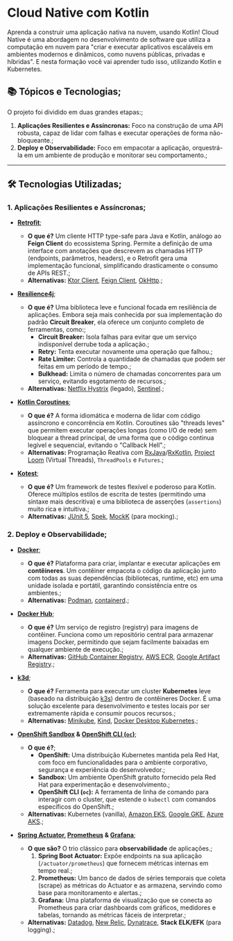 # Cloud Native com Kotlin
Aprenda a construir uma aplicação nativa na nuvem, usando Kotlin! Cloud Native é uma abordagem no desenvolvimento de software que utiliza a computação em nuvem para "criar e executar aplicativos escaláveis em ambientes modernos e dinâmicos, como nuvens públicas, privadas e híbridas". E nesta formação você vai aprender tudo isso, utilizando Kotlin e Kubernetes.

## 📚 Tópicos e Tecnologias;

O projeto foi dividido em duas grandes etapas:;

1.  **Aplicações Resilientes e Assíncronas:** Foco na construção de uma API robusta, capaz de lidar com falhas e executar operações de forma não-bloqueante.;
2.  **Deploy e Observabilidade:** Foco em empacotar a aplicação, orquestrá-la em um ambiente de produção e monitorar seu comportamento.;

---

## 🛠️ Tecnologias Utilizadas;

### 1. Aplicações Resilientes e Assíncronas;

* **[Retrofit](https://square.github.io/retrofit/)**;
    * **O que é?** Um cliente HTTP type-safe para Java e Kotlin, análogo ao **Feign Client** do ecossistema Spring. Permite a definição de uma interface com anotações que descrevem as chamadas HTTP (endpoints, parâmetros, headers), e o Retrofit gera uma implementação funcional, simplificando drasticamente o consumo de APIs REST.;
    * **Alternativas:** [Ktor Client](https://ktor.io/docs/client-requests.html), [Feign Client](https://spring.io/projects/spring-cloud-openfeign), [OkHttp](https://square.github.io/okhttp/).;

* **[Resilience4j](https://resilience4j.readme.io/)**;
    * **O que é?** Uma biblioteca leve e funcional focada em resiliência de aplicações. Embora seja mais conhecida por sua implementação do padrão **Circuit Breaker**, ela oferece um conjunto completo de ferramentas, como:;
        * **Circuit Breaker:** Isola falhas para evitar que um serviço indisponível derrube toda a aplicação.;
        * **Retry:** Tenta executar novamente uma operação que falhou.;
        * **Rate Limiter:** Controla a quantidade de chamadas que podem ser feitas em um período de tempo.;
        * **Bulkhead:** Limita o número de chamadas concorrentes para um serviço, evitando esgotamento de recursos.;
    * **Alternativas:** [Netflix Hystrix](https://github.com/Netflix/Hystrix) (legado), [Sentinel](https://github.com/alibaba/Sentinel).;

* **[Kotlin Coroutines](https://kotlinlang.org/docs/coroutines-overview.html)**;
    * **O que é?** A forma idiomática e moderna de lidar com código assíncrono e concorrência em Kotlin. Coroutines são "threads leves" que permitem executar operações longas (como I/O de rede) sem bloquear a thread principal, de uma forma que o código continua legível e sequencial, evitando o "Callback Hell".;
    * **Alternativas:** Programação Reativa com [RxJava](https://github.com/ReactiveX/RxJava)/[RxKotlin](https://github.com/ReactiveX/RxKotlin), [Project Loom](https://wiki.openjdk.java.net/display/loom/Main) (Virtual Threads), `ThreadPools` e `Futures`.;

* **[Kotest](https://kotest.io/)**;
    * **O que é?** Um framework de testes flexível e poderoso para Kotlin. Oferece múltiplos estilos de escrita de testes (permitindo uma sintaxe mais descritiva) e uma biblioteca de asserções (`assertions`) muito rica e intuitiva.;
    * **Alternativas:** [JUnit 5](https://junit.org/junit5/), [Spek](https://www.spekframework.org/), [MockK](https://mockk.io/) (para mocking).;

### 2. Deploy e Observabilidade;

* **[Docker](https://www.docker.com/)**;
    * **O que é?** Plataforma para criar, implantar e executar aplicações em **contêineres**. Um contêiner empacota o código da aplicação junto com todas as suas dependências (bibliotecas, runtime, etc) em uma unidade isolada e portátil, garantindo consistência entre os ambientes.;
    * **Alternativas:** [Podman](https://podman.io/), [containerd](https://containerd.io/).;

* **[Docker Hub](https://hub.docker.com/)**;
    * **O que é?** Um serviço de registro (registry) para imagens de contêiner. Funciona como um repositório central para armazenar imagens Docker, permitindo que sejam facilmente baixadas em qualquer ambiente de execução.;
    * **Alternativas:** [GitHub Container Registry](https://docs.github.com/en/packages/working-with-a-github-packages-registry/working-with-the-container-registry), [AWS ECR](https://aws.amazon.com/ecr/), [Google Artifact Registry](https://cloud.google.com/artifact-registry).;

* **[k3d](https://k3d.io/)**;
    * **O que é?** Ferramenta para executar um cluster **Kubernetes** leve (baseado na distribuição [k3s](https://k3s.io/)) dentro de contêineres Docker. É uma solução excelente para desenvolvimento e testes locais por ser extremamente rápida e consumir poucos recursos.;
    * **Alternativas:** [Minikube](https://minikube.sigs.k8s.io/docs/), [Kind](https://kind.sigs.k8s.io/), [Docker Desktop Kubernetes](https://docs.docker.com/desktop/kubernetes/).;

* **[OpenShift Sandbox](https://developers.redhat.com/developer-sandbox) & [OpenShift CLI (`oc`)](https://docs.openshift.com/container-platform/4.11/cli_reference/openshift_cli/getting-started-cli.html)**;
    * **O que é?**;
        * **OpenShift:** Uma distribuição Kubernetes mantida pela Red Hat, com foco em funcionalidades para o ambiente corporativo, segurança e experiência do desenvolvedor.;
        * **Sandbox:** Um ambiente OpenShift gratuito fornecido pela Red Hat para experimentação e desenvolvimento.;
        * **OpenShift CLI (`oc`):** A ferramenta de linha de comando para interagir com o cluster, que estende o `kubectl` com comandos específicos do OpenShift.;
    * **Alternativas:** Kubernetes (vanilla), [Amazon EKS](https://aws.amazon.com/eks/), [Google GKE](https://cloud.google.com/kubernetes-engine), [Azure AKS](https://azure.microsoft.com/en-us/products/kubernetes-service).;

* **[Spring Actuator](https://docs.spring.io/spring-boot/docs/current/reference/html/actuator.html), [Prometheus](https://prometheus.io/) & [Grafana](https://grafana.com/)**;
    * **O que são?** O trio clássico para **observabilidade** de aplicações.;
        1.  **Spring Boot Actuator:** Expõe endpoints na sua aplicação (`/actuator/prometheus`) que fornecem métricas internas em tempo real.;
        2.  **Prometheus:** Um banco de dados de séries temporais que coleta (scrape) as métricas do Actuator e as armazena, servindo como base para monitoramento e alertas.;
        3.  **Grafana:** Uma plataforma de visualização que se conecta ao Prometheus para criar dashboards com gráficos, medidores e tabelas, tornando as métricas fáceis de interpretar.;
    * **Alternativas:** [Datadog](https://www.datadoghq.com/), [New Relic](https://newrelic.com/), [Dynatrace](https://www.dynatrace.com/), **Stack ELK/EFK** (para logging).;
